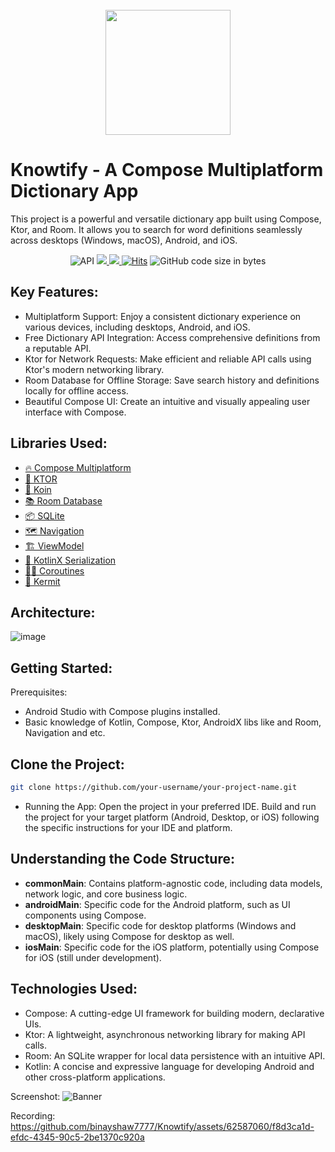<div align="center">
</br>
<img src="https://github.com/binayshaw7777/Knowtify/assets/62587060/1cea48ea-8669-4c98-8b3c-88755bac4fde" width="200" height="200" />
</div>

# Knowtify - A Compose Multiplatform Dictionary App
This project is a powerful and versatile dictionary app built using Compose, Ktor, and Room. It allows you to search for word definitions seamlessly across desktops (Windows, macOS), Android, and iOS.


<p align="center">
  <img alt="API" src="https://img.shields.io/badge/Api%2021+-50f270?logo=android&logoColor=black&style=for-the-badge"/></a>
  
  <a href="https://kotlinlang.org">
      <img src="https://img.shields.io/badge/Kotlin-1.9.23-blue.svg?style=for-the-badge&logo=kotlin"/>
  </a>
  
  <a href="https://github.com/binayshaw7777/Knowtify/stargazers">
      <img src="https://img.shields.io/github/stars/binayshaw7777/Knowtify?color=ffff00&style=for-the-badge"/>
  </a>
  
  <a href="https://hits.sh/github.com/binayshaw7777/Knowtify/">
      <img alt="Hits" src="https://hits.sh/github.com/binayshaw7777/Knowtify.svg?style=for-the-badge&label=Views&extraCount=7500&color=ff3f6f"/></a>
  </a>
  
  <img alt="GitHub code size in bytes" src="https://img.shields.io/github/languages/code-size/binayshaw7777/Knowtify?style=for-the-badge">
  
  </br>
</p>

## Key Features:
- Multiplatform Support: Enjoy a consistent dictionary experience on various devices, including desktops, Android, and iOS.
- Free Dictionary API Integration: Access comprehensive definitions from a reputable API.
- Ktor for Network Requests: Make efficient and reliable API calls using Ktor's modern networking library.
- Room Database for Offline Storage: Save search history and definitions locally for offline access.
- Beautiful Compose UI: Create an intuitive and visually appealing user interface with Compose.

## Libraries Used:
- [🔥 Compose Multiplatform](https://www.jetbrains.com/lp/compose-multiplatform/)
- [🔗 KTOR](https://ktor.io/)
- [💉 Koin](https://insert-koin.io/)
- [📚 Room Database](https://developer.android.com/kotlin/multiplatform/room)
- [📦 SQLite](https://developer.android.com/kotlin/multiplatform/sqlite)
- [🗺 Navigation](https://www.jetbrains.com/help/kotlin-multiplatform-dev/compose-navigation-routing.html)
- [🏗 ViewModel](https://www.jetbrains.com/help/kotlin-multiplatform-dev/whats-new-compose-eap.html#lifecycle-library)
- [💎 KotlinX Serialization](https://kotlinlang.org/docs/serialization.html)
- [🏃‍♂️ Coroutines](https://discuss.kotlinlang.org/t/coroutines-with-multiplatform-projects/18006)
- [📝 Kermit](https://github.com/touchlab/Kermit)

## Architecture:
![image](https://github.com/binayshaw7777/Knowtify/assets/62587060/119262d3-9677-42b4-b249-761fb5bac044)


## Getting Started:

Prerequisites:
- Android Studio with Compose plugins installed.
- Basic knowledge of Kotlin, Compose, Ktor, AndroidX libs like and Room, Navigation and etc.

  
## Clone the Project:
```Bash
git clone https://github.com/your-username/your-project-name.git
```

- Running the App:
Open the project in your preferred IDE.
Build and run the project for your target platform (Android, Desktop, or iOS) following the specific instructions for your IDE and platform.

## Understanding the Code Structure:
- <b>commonMain</b>: Contains platform-agnostic code, including data models, network logic, and core business logic.
- <b>androidMain</b>: Specific code for the Android platform, such as UI components using Compose.
- <b>desktopMain</b>: Specific code for desktop platforms (Windows and macOS), likely using Compose for desktop as well.
- <b>iosMain</b>: Specific code for the iOS platform, potentially using Compose for iOS (still under development).

## Technologies Used:
- Compose: A cutting-edge UI framework for building modern, declarative UIs.
- Ktor: A lightweight, asynchronous networking library for making API calls.
- Room: An SQLite wrapper for local data persistence with an intuitive API.
- Kotlin: A concise and expressive language for developing Android and other cross-platform applications.

Screenshot:
![Banner](https://github.com/binayshaw7777/Knowtify/assets/62587060/b48dddc1-236c-441a-9593-37225aee9331)

Recording:
https://github.com/binayshaw7777/Knowtify/assets/62587060/f8d3ca1d-efdc-4345-90c5-2be1370c920a

